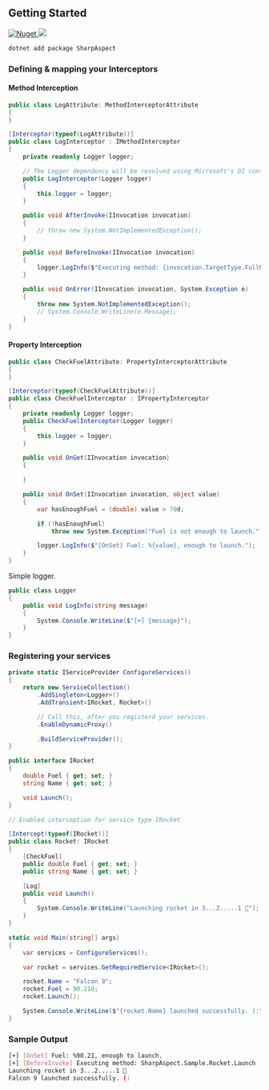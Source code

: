 
## Getting Started

<a href="https://www.nuget.org/packages/SharpAspect/">
    <img alt="Nuget" src="https://img.shields.io/nuget/vpre/SharpAspect">

</a>

<a href="https://www.nuget.org/packages/SharpAspect/">
    <img src="https://img.shields.io/nuget/dt/SharpAspect">
</a>


```sh
dotnet add package SharpAspect
```

### Defining & mapping your Interceptors


#### Method Interception

```cs
public class LogAttribute: MethodInterceptorAttribute
{
}

[Interceptor(typeof(LogAttribute))]
public class LogInterceptor : IMethodInterceptor
{
    private readonly Logger logger;

    // The Logger dependency will be resolved using Microsoft's DI container
    public LogInterceptor(Logger logger)
    {
        this.logger = logger;
    }

    public void AfterInvoke(IInvocation invocation)
    {
        // throw new System.NotImplementedException();
    }

    public void BeforeInvoke(IInvocation invocation)
    {
        logger.LogInfo($"Executing method: {invocation.TargetType.FullName}.{invocation.Method.Name}");
    }

    public void OnError(IInvocation invocation, System.Exception e)
    {
        throw new System.NotImplementedException();
        // System.Console.WriteLine(e.Message);
    }
}
```

#### Property Interception

```cs
public class CheckFuelAttribute: PropertyInterceptorAttribute
{
}

[Interceptor(typeof(CheckFuelAttribute))]
public class CheckFuelInterceptor : IPropertyInterceptor
{
    private readonly Logger logger;
    public CheckFuelInterceptor(Logger logger)
    {
        this.logger = logger;
    }

    public void OnGet(IInvocation invocation)
    {

    }

    public void OnSet(IInvocation invocation, object value)
    {
        var hasEnoughFuel = (double) value > 70d;

        if (!hasEnoughFuel)
            throw new System.Exception("Fuel is not enough to launch.");

        logger.LogInfo($"[OnSet] Fuel: %{value}, enough to launch.");
    }
}
```

Simple logger.

```cs
public class Logger
{
    public void LogInfo(string message)
    {
        System.Console.WriteLine($"[+] {message}");
    }
}
```

### Registering your services

```cs
private static IServiceProvider ConfigureServices()
{
    return new ServiceCollection()
        .AddSingleton<Logger>()
        .AddTransient<IRocket, Rocket>()

        // Call this, after you registerd your services.
        .EnableDynamicProxy()

        .BuildServiceProvider();
}
```

```cs
public interface IRocket
{
    double Fuel { get; set; }
    string Name { get; set; }

    void Launch();
}

// Enabled interception for service type IRocket

[Intercept(typeof(IRocket))]
public class Rocket: IRocket
{
    [CheckFuel]
    public double Fuel { get; set; }
    public string Name { get; set; }

    [Log]
    public void Launch()
    {
        System.Console.WriteLine("Launching rocket in 3...2.....1 🚀");
    }
}
```

```cs
static void Main(string[] args)
{
    var services = ConfigureServices();

    var rocket = services.GetRequiredService<IRocket>();

    rocket.Name = "Falcon 9";
    rocket.Fuel = 90.21d;
    rocket.Launch();

    System.Console.WriteLine($"{rocket.Name} launched successfully. (:");
}
```

### Sample Output

```sh
[+] [OnSet] Fuel: %90.21, enough to launch.
[+] [BeforeInvoke] Executing method: SharpAspect.Sample.Rocket.Launch
Launching rocket in 3...2.....1 🚀
Falcon 9 launched successfully. (:
```

